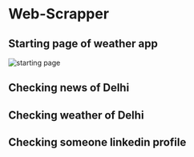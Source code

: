 # Web-Scrapper

## Starting page of weather app
![starting page](https://github.com/aadityamittal/Web-Scrapper/blob/main/Screen%20Shot%2010-292021%20at%2011.52%20AM%20-%202.png)
## Checking news of Delhi

## Checking weather of Delhi

## Checking someone linkedin profile
